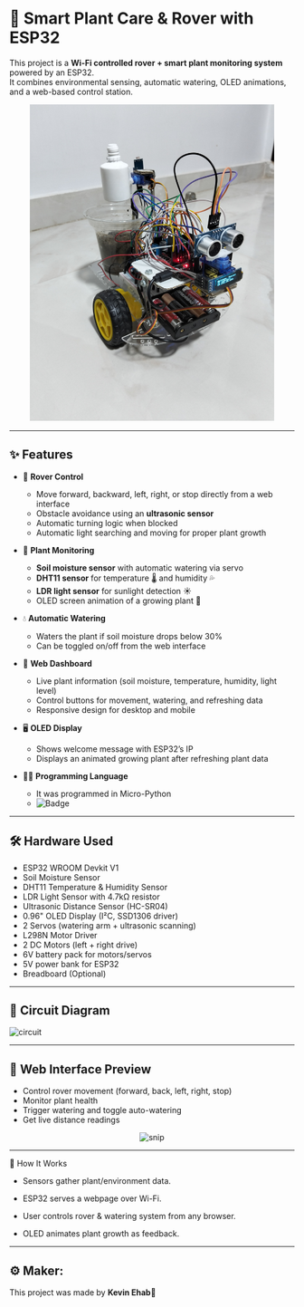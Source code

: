 # 🌱 Smart Plant Care & Rover with ESP32

This project is a **Wi-Fi controlled rover + smart plant monitoring system** powered by an ESP32.  
It combines environmental sensing, automatic watering, OLED animations, and a web-based control station.

<p align= "center">
  <img width="432" height="559" alt="snip" src="IMG20250930220255.jpg" />
</p>

---

## ✨ Features

- 🚗 **Rover Control**
  - Move forward, backward, left, right, or stop directly from a web interface
  - Obstacle avoidance using an **ultrasonic sensor**
  - Automatic turning logic when blocked
  - Automatic light searching and moving for proper plant growth

- 🌿 **Plant Monitoring**
  - **Soil moisture sensor** with automatic watering via servo
  - **DHT11 sensor** for temperature 🌡 and humidity 💦
  - **LDR light sensor** for sunlight detection ☀️
  - OLED screen animation of a growing plant 🌱

- 💧 **Automatic Watering**
  - Waters the plant if soil moisture drops below 30%
  - Can be toggled on/off from the web interface

- 📱 **Web Dashboard**
  - Live plant information (soil moisture, temperature, humidity, light level)
  - Control buttons for movement, watering, and refreshing data
  - Responsive design for desktop and mobile

- 🖥 **OLED Display**
  - Shows welcome message with ESP32’s IP
  - Displays an animated growing plant after refreshing plant data
    
- 👩‍💻 **Programming Language**
  - It was programmed in Micro-Python
  - ![Badge](https://img.shields.io/badge/Python-100.0%25-darkblue)
    
---

## 🛠 Hardware Used

- ESP32 WROOM Devkit V1
- Soil Moisture Sensor
- DHT11 Temperature & Humidity Sensor
- LDR Light Sensor with 4.7kΩ resistor
- Ultrasonic Distance Sensor (HC-SR04)
- 0.96" OLED Display (I²C, SSD1306 driver)
- 2 Servos (watering arm + ultrasonic scanning)
- L298N Motor Driver
- 2 DC Motors (left + right drive)
- 6V battery pack for motors/servos
- 5V power bank for ESP32
- Breadboard (Optional)

---

## 🔌 Circuit Diagram

<img width="1500" height="750" alt="circuit" src="https://github.com/user-attachments/assets/12271dcf-920f-4788-a420-1adb1e76e26f" />

---

## 🌱 Web Interface Preview

- Control rover movement (forward, back, left, right, stop)
- Monitor plant health
- Trigger watering and toggle auto-watering
- Get live distance readings
<p align= "center">
  <img width="432" height="559" alt="snip" src="https://github.com/user-attachments/assets/62ce7976-b4d2-4290-9663-231675ec8a41" />
</p>

---

🧠 How It Works

- Sensors gather plant/environment data.

- ESP32 serves a webpage over Wi-Fi.

- User controls rover & watering system from any browser.

- OLED animates plant growth as feedback.

---
## ⚙ Maker:
This project was made by **Kevin Ehab**💖
